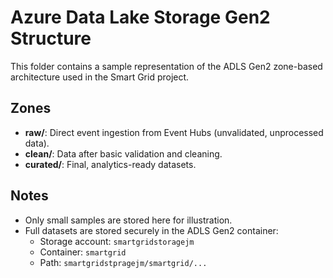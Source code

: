 # Azure Data Lake Storage Gen2 Structure

This folder contains a sample representation of the ADLS Gen2 zone-based architecture used in the Smart Grid project.

## Zones
- **raw/**: Direct event ingestion from Event Hubs (unvalidated, unprocessed data).
- **clean/**: Data after basic validation and cleaning.
- **curated/**: Final, analytics-ready datasets.

## Notes
- Only small samples are stored here for illustration.
- Full datasets are stored securely in the ADLS Gen2 container:
  - Storage account: `smartgridstoragejm`
  - Container: `smartgrid`
  - Path: `smartgridstpragejm/smartgrid/...`
